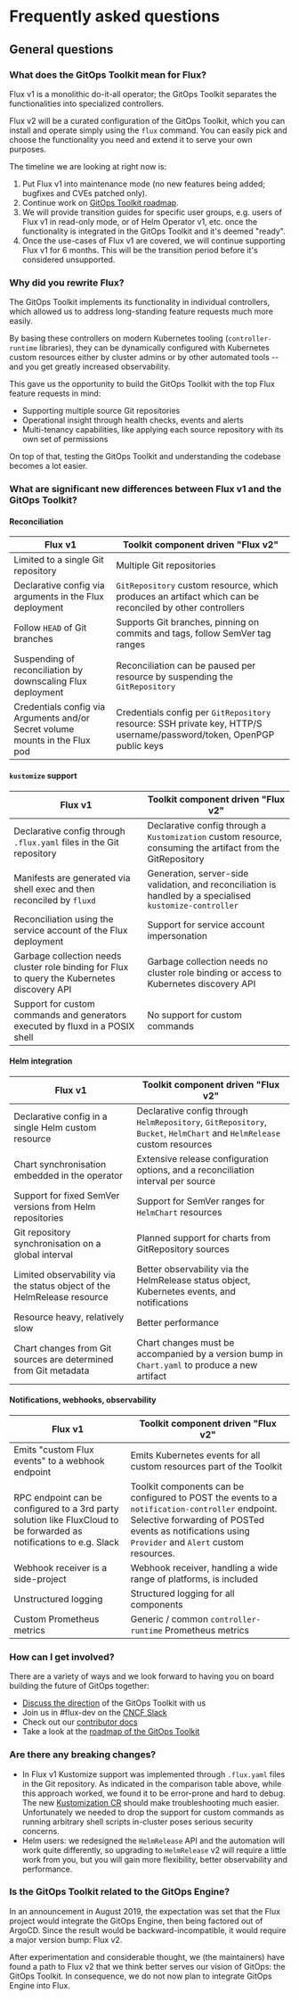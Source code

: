 # Frequently asked questions

## General questions

### What does the GitOps Toolkit mean for Flux?

Flux v1 is a monolithic do-it-all operator; the GitOps Toolkit separates the functionalities into specialized controllers.

Flux v2 will be a curated configuration of the GitOps Toolkit, which you can install and operate simply using the `flux` command. You can easily pick and choose the functionality you need and extend it to serve your own purposes.

The timeline we are looking at right now is:

1. Put Flux v1 into maintenance mode (no new features being added; bugfixes and CVEs patched only).
1. Continue work on [GitOps Toolkit roadmap](https://toolkit.fluxcd.io/roadmap/).
1. We will provide transition guides for specific user groups, e.g. users of Flux v1 in read-only mode, or of Helm Operator v1, etc. once the functionality is integrated in the GitOps Toolkit and it's deemed "ready".
1. Once the use-cases of Flux v1 are covered, we will continue supporting Flux v1 for 6 months. This will be the transition period before it's considered unsupported.

### Why did you rewrite Flux?

The GitOps Toolkit implements its functionality in individual controllers, which allowed us to address long-standing feature requests much more easily.

By basing these controllers on modern Kubernetes tooling (`controller-runtime` libraries), they can be dynamically configured with Kubernetes custom resources either by cluster admins or by other automated tools -- and you get greatly increased observability.

This gave us the opportunity to build the GitOps Toolkit with the top Flux feature requests in mind:

- Supporting multiple source Git repositories
- Operational insight through health checks, events and alerts
- Multi-tenancy capabilities, like applying each source repository with its own set of permissions

On top of that, testing the GitOps Toolkit and understanding the codebase becomes a lot easier.

### What are significant new differences between Flux v1 and the GitOps Toolkit?

#### Reconciliation

Flux v1                            | Toolkit component driven "Flux v2"
---------------------------------- | ----------------------------------
Limited to a single Git repository | Multiple Git repositories
Declarative config via arguments in the Flux deployment | `GitRepository` custom resource, which produces an artifact which can be reconciled by other controllers
Follow `HEAD` of Git branches | Supports Git branches, pinning on commits and tags, follow SemVer tag ranges
Suspending of reconciliation by downscaling Flux deployment | Reconciliation can be paused per resource by suspending the `GitRepository`
Credentials config via Arguments and/or Secret volume mounts in the Flux pod | Credentials config per `GitRepository` resource: SSH private key, HTTP/S username/password/token, OpenPGP public keys

#### `kustomize` support

Flux v1                            | Toolkit component driven "Flux v2"
---------------------------------- | ----------------------------------
Declarative config through `.flux.yaml` files in the Git repository | Declarative config through a `Kustomization` custom resource, consuming the artifact from the GitRepository
Manifests are generated via shell exec and then reconciled by `fluxd` | Generation, server-side validation, and reconciliation is handled by a specialised `kustomize-controller`
Reconciliation using the service account of the Flux deployment | Support for service account impersonation
Garbage collection needs cluster role binding for Flux to query the Kubernetes discovery API | Garbage collection needs no cluster role binding or access to Kubernetes discovery API
Support for custom commands and generators executed by fluxd in a POSIX shell | No support for custom commands

#### Helm integration

Flux v1                            | Toolkit component driven "Flux v2"
---------------------------------- | ----------------------------------
Declarative config in a single Helm custom resource | Declarative config through `HelmRepository`, `GitRepository`, `Bucket`, `HelmChart` and `HelmRelease` custom resources
Chart synchronisation embedded in the operator | Extensive release configuration options, and a reconciliation interval per source
Support for fixed SemVer versions from Helm repositories | Support for SemVer ranges for `HelmChart` resources
Git repository synchronisation on a global interval | Planned support for charts from GitRepository sources
Limited observability via the status object of the HelmRelease resource | Better observability via the HelmRelease status object, Kubernetes events, and notifications
Resource heavy, relatively slow | Better performance
Chart changes from Git sources are determined from Git metadata | Chart changes must be accompanied by a version bump in `Chart.yaml` to produce a new artifact

#### Notifications, webhooks, observability

Flux v1                            | Toolkit component driven "Flux v2"
---------------------------------- | ----------------------------------
Emits "custom Flux events" to a webhook endpoint | Emits Kubernetes events for all custom resources part of the Toolkit
RPC endpoint can be configured to a 3rd party solution like FluxCloud to be forwarded as notifications to e.g. Slack | Toolkit components can be configured to POST the events to a `notification-controller` endpoint. Selective forwarding of POSTed events as notifications using `Provider` and `Alert` custom resources.
Webhook receiver is a side-project | Webhook receiver, handling a wide range of platforms, is included
Unstructured logging | Structured logging for all components
Custom Prometheus metrics | Generic / common `controller-runtime` Prometheus metrics

### How can I get involved?

There are a variety of ways and we look forward to having you on board building the future of GitOps together:

- [Discuss the direction](https://github.com/fluxcd/toolkit/discussions) of the GitOps Toolkit with us
- Join us in #flux-dev on the [CNCF Slack](https://slack.cncf.io)
- Check out our [contributor docs](https://toolkit.fluxcd.io/contributing/)
- Take a look at the [roadmap of the GitOps Toolkit](https://toolkit.fluxcd.io/roadmap/)

### Are there any breaking changes?

- In Flux v1 Kustomize support was implemented through `.flux.yaml` files in the Git repository. As indicated in the comparison table above, while this approach worked, we found it to be error-prone and hard to debug. The new [Kustomization CR](https://github.com/fluxcd/kustomize-controller/blob/master/docs/spec/v1alpha1/kustomization.md) should make troubleshooting much easier. Unfortunately we needed to drop the support for custom commands as running arbitrary shell scripts in-cluster poses serious security concerns.
- Helm users: we redesigned the `HelmRelease` API and the automation will work quite differently, so upgrading to `HelmRelease` v2 will require a little work from you, but you will gain more flexibility, better observability and performance.

### Is the GitOps Toolkit related to the GitOps Engine?

In an announcement in August 2019, the expectation was set that the Flux project would integrate the GitOps Engine, then being factored out of ArgoCD. Since the result would be backward-incompatible, it would require a major version bump: Flux v2.

After experimentation and considerable thought, we (the maintainers) have found a path to Flux v2 that we think better serves our vision of GitOps: the GitOps Toolkit. In consequence, we do not now plan to integrate GitOps Engine into Flux.
